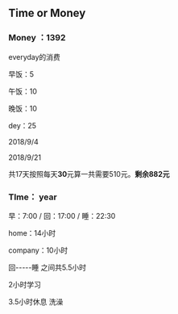 ## Time or Money



### Money ：1392

everyday的消费

早饭：5

午饭：10

晚饭：10

dey：25

2018/9/4

2018/9/21

共17天按照每天**30**元算一共需要510元。**剩余882元**



### TIme： year

早：7:00  /   回：17:00   /   睡：22:30

home：14小时

company：10小时

回-----睡   之间共5.5小时

2小时学习

3.5小时休息 洗澡